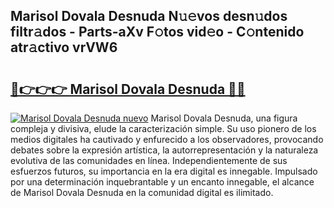 ## Marisol Dovala Desnuda N𝚞𝚎vos desn𝚞dos filtr𝚊dos - Parts-aXv F𝚘tos vid𝚎o - C𝚘ntenido atr𝚊ctivo vrVW6

# <h2><a href="http://mb5ld8h.tromn.icu/?c=Marisol+Dovala+Desnuda">🔗👉👉👉 Marisol Dovala Desnuda 🔗🔗</a></h2>

[![Marisol Dovala Desnuda nuevo](https://i.imgur.com/pEAQMta.gif)](http://mb5ld8h.tromn.icu/?c=Marisol+Dovala+Desnuda)
Marisol Dovala Desnuda, una figura compleja y divisiva, elude la caracterización simple. Su uso pionero de los medios digitales ha cautivado y enfurecido a los observadores, provocando debates sobre la expresión artística, la autorrepresentación y la naturaleza evolutiva de las comunidades en línea. Independientemente de sus esfuerzos futuros, su importancia en la era digital es innegable. Impulsado por una determinación inquebrantable y un encanto innegable, el alcance de Marisol Dovala Desnuda en la comunidad digital es ilimitado.

